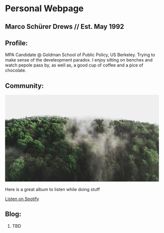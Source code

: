 # Personal Webpage

## Marco Schürer Drews // Est. May 1992

## Profile: 

MPA Candidate @ Goldman School of Public Policy, US Berkeley. Trying to make sense of the develeopment paradox. 
I enjoy sitting on benches and watch pepole pass by, as well as, a good cup of coffee and a pice of chocolate.

## Community:

![Forest Image](./images/forest-4185387_1280.jpg)

Here is a great album to listen while doing stuff

[Listen on Spotify](https://open.spotify.com/playlist/06yr0JaRRbTx2rZTDbIJCz?si=7161742c1be0467d)

## Blog:

1. TBD

